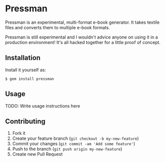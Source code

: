# Pressman

Pressman is an experimental, multi-format e-book generator. It takes textile files and converts them to multiple e-book formats.

Pressman is still experimental and I wouldn't advice anyone on using it in a production environment! It's all hacked together
for a little proof of concept.

## Installation

Install it yourself as:

    $ gem install pressman

## Usage

TODO: Write usage instructions here

## Contributing

1. Fork it
2. Create your feature branch (`git checkout -b my-new-feature`)
3. Commit your changes (`git commit -am 'Add some feature'`)
4. Push to the branch (`git push origin my-new-feature`)
5. Create new Pull Request
